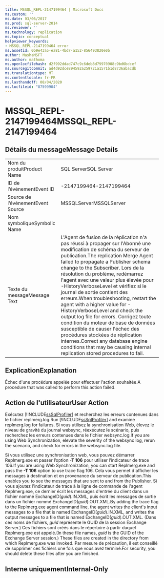 ```yaml
---
title: MSSQL_REPL-2147199464 | Microsoft Docs
ms.custom: ''
ms.date: 03/06/2017
ms.prod: sql-server-2014
ms.reviewer: ''
ms.technology: replication
ms.topic: conceptual
helpviewer_keywords:
- MSSQL_REPL-2147199464 error
ms.assetid: 0b9e43a5-ea81-4bd7-a152-856493820e0b
author: MashaMSFT
ms.author: mathoma
ms.openlocfilehash: d2f992ddad747c9c6deb8d79970908c9bd6bdcef
ms.sourcegitcommit: ad4d92dce894592a259721a1571b1d8736abacdb
ms.translationtype: MT
ms.contentlocale: fr-FR
ms.lasthandoff: 08/04/2020
ms.locfileid: "87599904"
---
```

# <a name="mssql_repl-2147199464"></a><span data-ttu-id="95a2b-102">MSSQL_REPL-2147199464</span><span class="sxs-lookup"><span data-stu-id="95a2b-102">MSSQL_REPL-2147199464</span></span>
    
## <a name="message-details"></a><span data-ttu-id="95a2b-103">Détails du message</span><span class="sxs-lookup"><span data-stu-id="95a2b-103">Message Details</span></span>  
  
|||  
|-|-|  
|<span data-ttu-id="95a2b-104">Nom du produit</span><span class="sxs-lookup"><span data-stu-id="95a2b-104">Product Name</span></span>|<span data-ttu-id="95a2b-105">SQL Server</span><span class="sxs-lookup"><span data-stu-id="95a2b-105">SQL Server</span></span>|  
|<span data-ttu-id="95a2b-106">ID de l’événement</span><span class="sxs-lookup"><span data-stu-id="95a2b-106">Event ID</span></span>|<span data-ttu-id="95a2b-107">-2147199464</span><span class="sxs-lookup"><span data-stu-id="95a2b-107">-2147199464</span></span>|  
|<span data-ttu-id="95a2b-108">Source de l’événement</span><span class="sxs-lookup"><span data-stu-id="95a2b-108">Event Source</span></span>|<span data-ttu-id="95a2b-109">MSSQLServer</span><span class="sxs-lookup"><span data-stu-id="95a2b-109">MSSQLServer</span></span>|  
|<span data-ttu-id="95a2b-110">Nom symbolique</span><span class="sxs-lookup"><span data-stu-id="95a2b-110">Symbolic Name</span></span>||  
|<span data-ttu-id="95a2b-111">Texte du message</span><span class="sxs-lookup"><span data-stu-id="95a2b-111">Message Text</span></span>|<span data-ttu-id="95a2b-112">L'Agent de fusion de la réplication n'a pas réussi à propager sur l'Abonné une modification de schéma du serveur de publication.</span><span class="sxs-lookup"><span data-stu-id="95a2b-112">The replication Merge Agent failed to propagate a Publisher schema change to the Subscriber.</span></span> <span data-ttu-id="95a2b-113">Lors de la résolution du problème, redémarrez l'agent avec une valeur plus élevée pour -HistoryVerboseLevel et vérifiez si le journal de sortie contient des erreurs.</span><span class="sxs-lookup"><span data-stu-id="95a2b-113">When troubleshooting, restart the agent with a higher value for -HistoryVerboseLevel and check the output log file for errors.</span></span> <span data-ttu-id="95a2b-114">Corrigez toute condition du moteur de base de données susceptible de causer l'échec des procédures stockées de réplication internes.</span><span class="sxs-lookup"><span data-stu-id="95a2b-114">Correct any database engine conditions that may be causing internal replication stored procedures to fail.</span></span>|  
  
## <a name="explanation"></a><span data-ttu-id="95a2b-115">Explication</span><span class="sxs-lookup"><span data-stu-id="95a2b-115">Explanation</span></span>  
 <span data-ttu-id="95a2b-116">Échec d'une procédure appelée pour effectuer l'action souhaitée.</span><span class="sxs-lookup"><span data-stu-id="95a2b-116">A procedure that was called to perform this action failed.</span></span>  
  
## <a name="user-action"></a><span data-ttu-id="95a2b-117">Action de l'utilisateur</span><span class="sxs-lookup"><span data-stu-id="95a2b-117">User Action</span></span>  
 <span data-ttu-id="95a2b-118">Exécutez [!INCLUDE[ssSqlProfiler](../../includes/sssqlprofiler-md.md)] et recherchez les erreurs contenues dans le fichier replmerg.log.</span><span class="sxs-lookup"><span data-stu-id="95a2b-118">Run [!INCLUDE[ssSqlProfiler](../../includes/sssqlprofiler-md.md)] and examine replmerg.log for failures.</span></span> <span data-ttu-id="95a2b-119">Si vous utilisez la synchronisation Web, élevez le niveau de gravité du journal websync, réexécutez le scénario, puis recherchez les erreurs contenues dans le fichier websync.log.</span><span class="sxs-lookup"><span data-stu-id="95a2b-119">If you are using Web Synchronization, elevate the severity of the websync log, rerun the scenario, and check for errors in the websync.log file.</span></span>  
  
 <span data-ttu-id="95a2b-120">Si vous utilisez une synchronisation web, vous pouvez démarrer Replmerg.exe et passer l’option **-T 106** pour utiliser l’indicateur de trace 106.</span><span class="sxs-lookup"><span data-stu-id="95a2b-120">If you are using Web Synchronization, you can start Replmerg.exe and pass the **-T 106** option to use trace flag 106.</span></span> <span data-ttu-id="95a2b-121">Cela vous permet d'afficher les messages à destination et en provenance du serveur de publication.</span><span class="sxs-lookup"><span data-stu-id="95a2b-121">This enables you to see the messages that are sent to and from the Publisher.</span></span> <span data-ttu-id="95a2b-122">Si vous ajoutez l'indicateur de trace à la ligne de commande de l'agent Replmerg.exe, ce dernier écrit les messages d'entrée du client dans un fichier nommé ExchangeID(*guid*).IN.XML, puis écrit les messages de sortie dans un fichier nommé ExchangeID(*guid*).OUT.XML.</span><span class="sxs-lookup"><span data-stu-id="95a2b-122">By adding the trace flag to the Replmerg.exe agent command line, the agent writes the client's input messages to a file that is named ExchangeID(*guid*).IN.XML, and writes the output messages to a file that is named ExchangeID(*guid*).OUT.XML.</span></span> <span data-ttu-id="95a2b-123">(Dans ces noms de fichiers, *guid* représente le GUID de la session Exchange Server.) Ces fichiers sont créés dans le répertoire à partir duquel Replmerg.exe est appelé.</span><span class="sxs-lookup"><span data-stu-id="95a2b-123">(In these file names, *guid* is the GUID of the Exchange Server session.) These files are created in the directory from which Replmerg.exe was invoked.</span></span> <span data-ttu-id="95a2b-124">Par mesure de précaution, il est conseillé de supprimer ces fichiers une fois que vous avez terminé.</span><span class="sxs-lookup"><span data-stu-id="95a2b-124">For security, you should delete these files after you are finished.</span></span>  
  
## <a name="internal-only"></a><span data-ttu-id="95a2b-125">Interne uniquement</span><span class="sxs-lookup"><span data-stu-id="95a2b-125">Internal-Only</span></span>  
  
